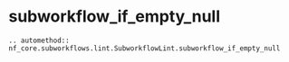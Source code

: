 # subworkflow_if_empty_null

```{eval-rst}
.. automethod:: nf_core.subworkflows.lint.SubworkflowLint.subworkflow_if_empty_null
```
